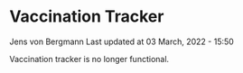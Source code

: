 Vaccination Tracker
================
Jens von Bergmann
Last updated at 03 March, 2022 - 15:50

Vaccination tracker is no longer functional.
